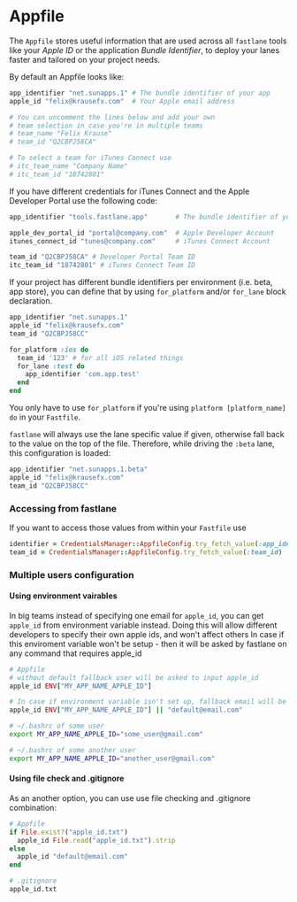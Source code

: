 # Appfile

The `Appfile` stores useful information that are used across all `fastlane` tools like your *Apple ID* or the application *Bundle Identifier*, to deploy your lanes faster and tailored on your project needs. 

By default an Appfile looks like:

```ruby
app_identifier "net.sunapps.1" # The bundle identifier of your app
apple_id "felix@krausefx.com"  # Your Apple email address

# You can uncomment the lines below and add your own 
# team selection in case you're in multiple teams
# team_name "Felix Krause"
# team_id "Q2CBPJ58CA"

# To select a team for iTunes Connect use
# itc_team_name "Company Name"
# itc_team_id "18742801"
```

If you have different credentials for iTunes Connect and the Apple Developer Portal use the following code:

```ruby
app_identifier "tools.fastlane.app"       # The bundle identifier of your app

apple_dev_portal_id "portal@company.com"  # Apple Developer Account
itunes_connect_id "tunes@company.com"     # iTunes Connect Account

team_id "Q2CBPJ58CA" # Developer Portal Team ID
itc_team_id "18742801" # iTunes Connect Team ID
```

If your project has different bundle identifiers per environment (i.e. beta, app store), you can define that by using `for_platform` and/or `for_lane` block declaration. 

```ruby
app_identifier "net.sunapps.1"
apple_id "felix@krausefx.com"
team_id "Q2CBPJ58CC"

for_platform :ios do
  team_id '123' # for all iOS related things
  for_lane :test do
    app_identifier 'com.app.test'
  end
end
```

You only have to use `for_platform` if you're using `platform [platform_name] do` in your `Fastfile`.

`fastlane` will always use the lane specific value if given, otherwise fall back to the value on the top of the file. Therefore, while driving the `:beta` lane, this configuration is loaded:

```ruby
app_identifier "net.sunapps.1.beta"
apple_id "felix@krausefx.com"
team_id "Q2CBPJ58CC"
```

### Accessing from fastlane

If you want to access those values from within your `Fastfile` use

```ruby
identifier = CredentialsManager::AppfileConfig.try_fetch_value(:app_identifier)
team_id = CredentialsManager::AppfileConfig.try_fetch_value(:team_id)
```

### Multiple users configuration

#### Using environment vairables

In big teams instead of specifying one email for `apple_id`, you can get `apple_id` from environment variable instead. 
Doing this will allow different developers to specify their own apple ids, and won't affect others
In case if this enviroment variable won't be setup - then it will be asked by fastlane on any command that requires apple_id

```ruby
# Appfile
# without default fallback user will be asked to input apple_id
apple_id ENV["MY_APP_NAME_APPLE_ID"] 

# In case if environment variable isn't set up, fallback email will be used
apple_id ENV["MY_APP_NAME_APPLE_ID"] || "default@email.com"
```

```bash
# ~/.bashrc of some user
export MY_APP_NAME_APPLE_ID="some_user@gmail.com"

# ~/.bashrc of some another user
export MY_APP_NAME_APPLE_ID="another_user@gmail.com"
```

#### Using file check and .gitignore

As an another option, you can use use file checking and .gitignore combination:
```ruby
# Appfile
if File.exist?("apple_id.txt")
  apple_id File.read("apple_id.txt").strip
else
  apple_id "default@email.com"
end
```

```sh
# .gitignore
apple_id.txt
```
